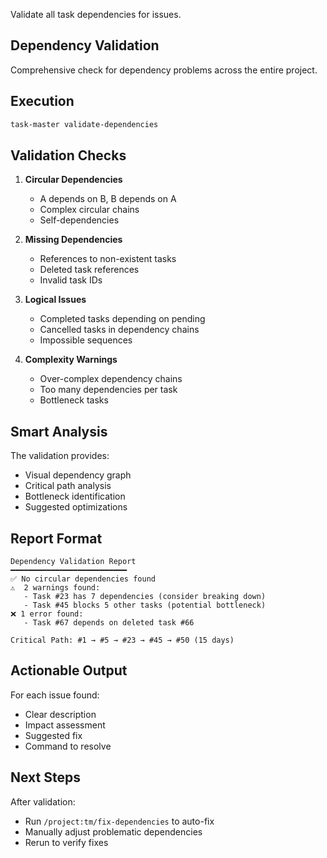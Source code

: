Validate all task dependencies for issues.

## Dependency Validation

Comprehensive check for dependency problems across the entire project.

## Execution

```bash
task-master validate-dependencies
```

## Validation Checks

1. **Circular Dependencies**

   - A depends on B, B depends on A
   - Complex circular chains
   - Self-dependencies

1. **Missing Dependencies**

   - References to non-existent tasks
   - Deleted task references
   - Invalid task IDs

1. **Logical Issues**

   - Completed tasks depending on pending
   - Cancelled tasks in dependency chains
   - Impossible sequences

1. **Complexity Warnings**

   - Over-complex dependency chains
   - Too many dependencies per task
   - Bottleneck tasks

## Smart Analysis

The validation provides:

- Visual dependency graph
- Critical path analysis
- Bottleneck identification
- Suggested optimizations

## Report Format

```
Dependency Validation Report
━━━━━━━━━━━━━━━━━━━━━━━━━━
✅ No circular dependencies found
⚠️  2 warnings found:
   - Task #23 has 7 dependencies (consider breaking down)
   - Task #45 blocks 5 other tasks (potential bottleneck)
❌ 1 error found:
   - Task #67 depends on deleted task #66

Critical Path: #1 → #5 → #23 → #45 → #50 (15 days)
```

## Actionable Output

For each issue found:

- Clear description
- Impact assessment
- Suggested fix
- Command to resolve

## Next Steps

After validation:

- Run `/project:tm/fix-dependencies` to auto-fix
- Manually adjust problematic dependencies
- Rerun to verify fixes
